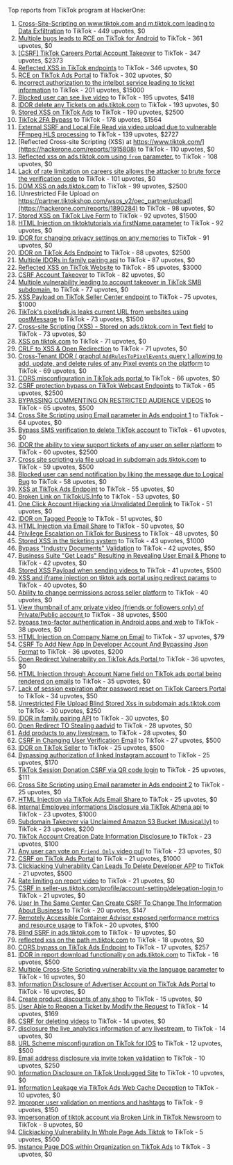 Top reports from TikTok program at HackerOne:

1. [Cross-Site-Scripting on www.tiktok.com and m.tiktok.com leading to Data Exfiltration](https://hackerone.com/reports/968082) to TikTok - 449 upvotes, $0
2. [Multiple bugs leads to RCE on TikTok for Android](https://hackerone.com/reports/1065500) to TikTok - 361 upvotes, $0
3. [[CSRF] TikTok Careers Portal Account Takeover](https://hackerone.com/reports/1010522) to TikTok - 347 upvotes, $2373
4. [Reflected XSS in TikTok endpoints](https://hackerone.com/reports/1350887) to TikTok - 346 upvotes, $0
5. [RCE on TikTok Ads Portal](https://hackerone.com/reports/1024575) to TikTok - 302 upvotes, $0
6. [Incorrect authorization to the intelbot service leading to ticket information](https://hackerone.com/reports/1328546) to TikTok - 201 upvotes, $15000
7. [Blocked user can see live video](https://hackerone.com/reports/1067967) to TikTok - 195 upvotes, $418
8. [IDOR delete any Tickets on ads.tiktok.com](https://hackerone.com/reports/1475520) to TikTok - 193 upvotes, $0
9. [Stored XSS on TikTok Ads](https://hackerone.com/reports/1504202) to TikTok - 190 upvotes, $2500
10. [TikTok 2FA Bypass](https://hackerone.com/reports/1247108) to TikTok - 178 upvotes, $1564
11. [External SSRF and Local File Read via video upload due to vulnerable FFmpeg HLS processing](https://hackerone.com/reports/1062888) to TikTok - 139 upvotes, $2727
12. [Reflected Cross-site Scripting (XSS) at https://www.tiktok.com/](https://hackerone.com/reports/1915808) to TikTok - 110 upvotes, $0
13. [Reflected xss on ads.tiktok.com using `from` parameter.](https://hackerone.com/reports/1452375) to TikTok - 108 upvotes, $0
14. [Lack of rate limitation on careers site allows the attacker to brute force the verification code](https://hackerone.com/reports/1075827) to TikTok - 101 upvotes, $0
15. [DOM XSS on ads.tiktok.com](https://hackerone.com/reports/1549451) to TikTok - 99 upvotes, $2500
16. [Unrestricted File Upload on https://partner.tiktokshop.com/wsos_v2/oec_partner/upload](https://hackerone.com/reports/1890284) to TikTok - 98 upvotes, $0
17. [Stored XSS on TikTok Live Form](https://hackerone.com/reports/1542703) to TikTok - 92 upvotes, $1500
18. [HTML Injection on tiktoktutorials via firstName parameter](https://hackerone.com/reports/1343492) to TikTok - 92 upvotes, $0
19. [IDOR for changing privacy settings on any memories](https://hackerone.com/reports/1733627) to TikTok - 91 upvotes, $0
20. [IDOR on TikTok Ads Endpoint](https://hackerone.com/reports/1527906) to TikTok - 88 upvotes, $2500
21. [Multiple IDORs in family pairing api](https://hackerone.com/reports/1286332) to TikTok - 87 upvotes, $0
22. [Reflected XSS on TikTok Website](https://hackerone.com/reports/1378413) to TikTok - 85 upvotes, $3000
23. [CSRF Account Takeover](https://hackerone.com/reports/1253462) to TikTok - 82 upvotes, $0
24. [Multiple vulnerability leading to account takeover in TikTok SMB subdomain.](https://hackerone.com/reports/1404612) to TikTok - 77 upvotes, $0
25. [XSS Payload on TikTok Seller Center endpoint](https://hackerone.com/reports/1554048) to TikTok - 75 upvotes, $1000
26. [TikTok's pixel/sdk.js leaks current URL from websites using postMessage](https://hackerone.com/reports/1598749) to TikTok - 73 upvotes, $1500
27. [Cross-site Scripting (XSS) - Stored on ads.tiktok.com in Text  field](https://hackerone.com/reports/1376961) to TikTok - 73 upvotes, $0
28. [XSS on tiktok.com](https://hackerone.com/reports/1322104) to TikTok - 71 upvotes, $0
29. [CRLF to XSS & Open Redirection](https://hackerone.com/reports/2012519) to TikTok - 71 upvotes, $0
30. [Cross-Tenant IDOR ( graphql `AddRulesToPixelEvents` query ) allowing to add, update, and delete rules of any Pixel events on the platform](https://hackerone.com/reports/984965) to TikTok - 69 upvotes, $0
31. [CORS misconfiguration in TikTok ads portal ](https://hackerone.com/reports/1006524) to TikTok - 66 upvotes, $0
32. [CSRF protection bypass on TikTok Webcast Endpoints](https://hackerone.com/reports/1543234) to TikTok - 65 upvotes, $2500
33. [BYPASSING COMMENTING ON RESTRICTED  AUDIENCE VIDEOS](https://hackerone.com/reports/1337351) to TikTok - 65 upvotes, $500
34. [Cross Site Scripting using Email parameter in Ads endpoint 1](https://hackerone.com/reports/953041) to TikTok - 64 upvotes, $0
35. [Bypass SMS verification to delete TikTok account](https://hackerone.com/reports/964467) to TikTok - 61 upvotes, $0
36. [IDOR the ability to view support tickets of any user on seller platform](https://hackerone.com/reports/1392630) to TikTok - 60 upvotes, $2500
37. [Cross site scripting via file upload in subdomain ads.tiktok.com](https://hackerone.com/reports/1433125) to TikTok - 59 upvotes, $500
38. [Blocked user can send notification by liking the message due to Logical Bug](https://hackerone.com/reports/1083421) to TikTok - 58 upvotes, $0
39. [XSS at TikTok Ads Endpoint](https://hackerone.com/reports/1683129) to TikTok - 55 upvotes, $0
40. [Broken Link on TikTokUS.Info](https://hackerone.com/reports/1338457) to TikTok - 53 upvotes, $0
41. [One Click Account Hijacking via Unvalidated Deeplink](https://hackerone.com/reports/1500614) to TikTok - 51 upvotes, $0
42. [IDOR on Tagged People](https://hackerone.com/reports/1555376) to TikTok - 51 upvotes, $0
43. [HTML Injection via Email Share](https://hackerone.com/reports/1490311) to TikTok - 50 upvotes, $0
44. [Privilege Escalation on TikTok for Business](https://hackerone.com/reports/1505567) to TikTok - 48 upvotes, $0
45. [Stored XSS in the ticketing system](https://hackerone.com/reports/1694037) to TikTok - 43 upvotes, $1000
46. [Bypass "Industry Documents" Validation](https://hackerone.com/reports/997514) to TikTok - 42 upvotes, $50
47. [Business Suite "Get Leads" Resulting in Revealing User Email & Phone](https://hackerone.com/reports/1744194) to TikTok - 42 upvotes, $0
48. [Stored XSS Payload when sending videos ](https://hackerone.com/reports/1536046) to TikTok - 41 upvotes, $500
49. [XSS and iframe injection on tiktok ads portal using redirect params](https://hackerone.com/reports/1514554) to TikTok - 40 upvotes, $0
50. [Ability to change permissions across seller platform](https://hackerone.com/reports/1783001) to TikTok - 40 upvotes, $0
51. [View thumbnail of any private video (friends or followers only) of Private/Public account ](https://hackerone.com/reports/1498353) to TikTok - 38 upvotes, $500
52. [bypass two-factor authentication in Android apps and web](https://hackerone.com/reports/1747978) to TikTok - 38 upvotes, $0
53. [HTML Injection on Company Name on Email](https://hackerone.com/reports/1022655) to TikTok - 37 upvotes, $79
54. [CSRF To Add New App In Developer Account And Bypassing Json Format](https://hackerone.com/reports/997615) to TikTok - 36 upvotes, $200
55. [Open Redirect Vulnerability on TikTok Ads Portal ](https://hackerone.com/reports/948150) to TikTok - 36 upvotes, $0
56. [HTML Injection through Account Name field on TikTok ads portal being rendered on emails](https://hackerone.com/reports/1066607) to TikTok - 35 upvotes, $0
57. [Lack of session expiration after password reset on TikTok Careers Portal](https://hackerone.com/reports/997127) to TikTok - 34 upvotes, $50
58. [Unrestricted File Upload Blind Stored Xss  in subdomain ads.tiktok.com](https://hackerone.com/reports/1577370) to TikTok - 30 upvotes, $250
59. [IDOR in family pairing API](https://hackerone.com/reports/1586950) to TikTok - 30 upvotes, $0
60. [Open Redirect TO  Stealing aadvid](https://hackerone.com/reports/1378533) to TikTok - 28 upvotes, $0
61. [Add products to any livestream.](https://hackerone.com/reports/1654657) to TikTok - 28 upvotes, $0
62. [CSRF in Changing User Verification Email](https://hackerone.com/reports/1531235) to TikTok - 27 upvotes, $500
63. [IDOR on TikTok Seller](https://hackerone.com/reports/1509057) to TikTok - 25 upvotes, $500
64. [Bypassing authorization of linked Instagram account](https://hackerone.com/reports/1199965) to TikTok - 25 upvotes, $170
65. [TikTok Session Donation CSRF via QR code login](https://hackerone.com/reports/1133661) to TikTok - 25 upvotes, $111
66. [Cross Site Scripting using Email parameter in Ads endpoint 2](https://hackerone.com/reports/946160) to TikTok - 25 upvotes, $0
67. [HTML Injection via TikTok Ads Email Share ](https://hackerone.com/reports/1376990) to TikTok - 25 upvotes, $0
68. [Internal Employee informations Disclosure via TikTok Athena api](https://hackerone.com/reports/1575560) to TikTok - 23 upvotes, $1000
69. [Subdomain Takeover via Unclaimed Amazon S3 Bucket (Musical.ly)](https://hackerone.com/reports/1102537) to TikTok - 23 upvotes, $200
70. [TikTok Account Creation Date Information Disclosure ](https://hackerone.com/reports/1562020) to TikTok - 23 upvotes, $100
71. [Any user can vote on `Friend Only` video pull](https://hackerone.com/reports/1793940) to TikTok - 23 upvotes, $0
72. [CSRF on TikTok Ads Portal](https://hackerone.com/reports/1087436) to TikTok - 21 upvotes, $1000
73. [Clickjacking Vulnerability Can Leads To Delete Developer APP](https://hackerone.com/reports/1416612) to TikTok - 21 upvotes, $500
74. [Rate limiting on report video](https://hackerone.com/reports/948146) to TikTok - 21 upvotes, $0
75. [CSRF in seller-us.tiktok.com/profile/account-setting/delegation-login ](https://hackerone.com/reports/2002352) to TikTok - 21 upvotes, $0
76. [User In The Same Center Can Create CSRF To Change The Information About Business](https://hackerone.com/reports/1006306) to TikTok - 20 upvotes, $147
77. [Remotely Accessible Container Advisor exposed performance metrics and resource usage](https://hackerone.com/reports/1697599) to TikTok - 20 upvotes, $100
78. [Blind SSRF in ads.tiktok.com](https://hackerone.com/reports/1006599) to TikTok - 19 upvotes, $0
79. [reflected xss on the path m.tiktok.com](https://hackerone.com/reports/1394440) to TikTok - 18 upvotes, $0
80. [CORS bypass on TikTok Ads Endpoint](https://hackerone.com/reports/1001951) to TikTok - 17 upvotes, $257
81. [IDOR in report download functionality on ads.tiktok.com](https://hackerone.com/reports/1559739) to TikTok - 16 upvotes, $500
82. [Multiple Cross-Site Scripting vulnerability via the language parameter](https://hackerone.com/reports/953053) to TikTok - 16 upvotes, $0
83. [Information Disclosure of Advertiser Account on TikTok Ads Portal](https://hackerone.com/reports/1018608) to TikTok - 16 upvotes, $0
84. [Create product discounts of any shop](https://hackerone.com/reports/1571578) to TikTok - 15 upvotes, $0
85. [User Able to Reopen a Ticket by Modify the Request](https://hackerone.com/reports/998993) to TikTok - 14 upvotes, $169
86. [CSRF for deleting videos](https://hackerone.com/reports/998979) to TikTok - 14 upvotes, $0
87. [disclosure the live_analytics information of any livestream.](https://hackerone.com/reports/1561299) to TikTok - 14 upvotes, $0
88. [URL Scheme misconfiguration on TikTok for IOS](https://hackerone.com/reports/1437294) to TikTok - 12 upvotes, $500
89. [Email address disclosure via invite token validatiion](https://hackerone.com/reports/1560072) to TikTok - 10 upvotes, $250
90. [Information Disclosure on TikTok Unplugged Site](https://hackerone.com/reports/1249050) to TikTok - 10 upvotes, $0
91. [Information Leakage via TikTok Ads Web Cache Deception](https://hackerone.com/reports/1484468) to TikTok - 10 upvotes, $0
92. [Improper user validation on mentions and hashtags](https://hackerone.com/reports/1610316) to TikTok - 9 upvotes, $150
93. [Impersonation of tiktok account via Broken Link in TikTok Newsroom](https://hackerone.com/reports/1504294) to TikTok - 8 upvotes, $0
94. [Clickjacking Vulnerability In Whole Page Ads Tiktok](https://hackerone.com/reports/1418857) to TikTok - 5 upvotes, $500
95. [Instance Page DOS  within Organization on TikTok Ads](https://hackerone.com/reports/1478930) to TikTok - 3 upvotes, $0
